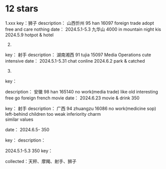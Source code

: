 # 12 stars
1.xxx
   key：狮子
   description： 
     山西忻州 95 han 16097 foreign trade 
     adopt 
     free and care nothing
   date：
     2024.5.1-5.3   九华山  4000  in mountain night kis
     2024.5.9       hotpot & hotel

2.   
key：
  射手
description： 
  湖南湘西 91 tujia 15097 Media Operations
  cute intensive
date：
  2024.5.1-5.31   chat conline 
  2024.6.2        park & catched 

3.   
key：
 
description： 
  安徽 98 han 165140  no work(media trade)
  like old  interesting   free  go foreign
  french movie
date：
   2024.6.23   movie & drink  350



key：
   射手
description：
   广西 94 zhuangzu 16086  no work(medicine sop)
   left-behind children    too weak   inferiority
   charm  
   similar values
   
   
date：
  2024.6.5-    350




key：
description：

2024.5.1-5.3   350
key：





collected：天秤、摩羯、射手、狮子
